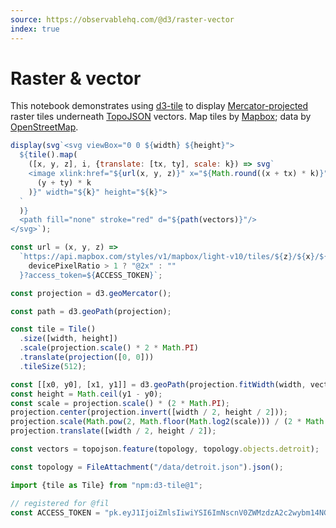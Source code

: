 ```yaml
---
source: https://observablehq.com/@d3/raster-vector
index: true
---
```


# Raster & vector

This notebook demonstrates using [d3-tile](https://github.com/d3/d3-tile) to display [Mercator-projected](https://d3js.org/d3-geo/cylindrical#geoMercator) raster tiles underneath [TopoJSON](https://github.com/topojson) vectors. Map tiles by <a href="https://mapbox.com">Mapbox</a>; data by <a href="https://openstreetmap.org">OpenStreetMap</a>.

```js echo
display(svg`<svg viewBox="0 0 ${width} ${height}">
  ${tile().map(
    ([x, y, z], i, {translate: [tx, ty], scale: k}) => svg`
    <image xlink:href="${url(x, y, z)}" x="${Math.round((x + tx) * k)}" y="${Math.round(
      (y + ty) * k
    )}" width="${k}" height="${k}">
  `
  )}
  <path fill="none" stroke="red" d="${path(vectors)}"/>
</svg>`);
```

```js echo
const url = (x, y, z) =>
  `https://api.mapbox.com/styles/v1/mapbox/light-v10/tiles/${z}/${x}/${y}${
    devicePixelRatio > 1 ? "@2x" : ""
  }?access_token=${ACCESS_TOKEN}`;
```

```js echo
const projection = d3.geoMercator();
```

```js echo
const path = d3.geoPath(projection);
```

```js echo
const tile = Tile()
  .size([width, height])
  .scale(projection.scale() * 2 * Math.PI)
  .translate(projection([0, 0]))
  .tileSize(512);
```

```js echo
const [[x0, y0], [x1, y1]] = d3.geoPath(projection.fitWidth(width, vectors)).bounds(vectors);
const height = Math.ceil(y1 - y0);
const scale = projection.scale() * (2 * Math.PI);
projection.center(projection.invert([width / 2, height / 2]));
projection.scale(Math.pow(2, Math.floor(Math.log2(scale))) / (2 * Math.PI));
projection.translate([width / 2, height / 2]);
```

```js echo
const vectors = topojson.feature(topology, topology.objects.detroit);
```

```js echo
const topology = FileAttachment("/data/detroit.json").json();
```

```js echo
import {tile as Tile} from "npm:d3-tile@1";
```

```js
// registered for @fil
const ACCESS_TOKEN = "pk.eyJ1IjoiZmlsIiwiYSI6ImNscnV0ZWMzdzA2c2wybm14NGdhbDBqeXkifQ.he-qZ179Xez4BkAMk6vRfA";
```

